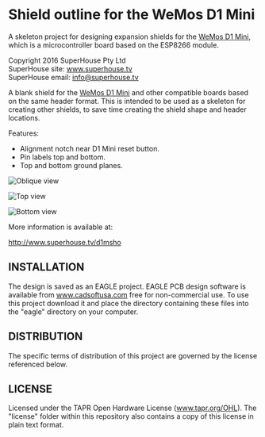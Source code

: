 Shield outline for the WeMos D1 Mini
====================================

A skeleton project for designing expansion shields for the [WeMos D1 Mini][1], which is a microcontroller board based on the ESP8266 module.

[1]: http://www.wemos.cc/wiki/doku.php?id=en:d1_mini

Copyright 2016 SuperHouse Pty Ltd  
SuperHouse site:  www.superhouse.tv  
SuperHouse email: info@superhouse.tv  

A blank shield for the [WeMos D1 Mini][1] and other compatible boards 
based on the same header format. This is intended to be used as a skeleton 
for creating other shields, to save time creating the shield shape and 
header locations.

Features:

 * Alignment notch near D1 Mini reset button.
 * Pin labels top and bottom.
 * Top and bottom ground planes.

![Oblique view](https://raw.githubusercontent.com/SuperHouse/D1MSHO/master/images/D1MSHO-oblique-v1_0.png)

![Top view](https://raw.githubusercontent.com/SuperHouse/D1MSHO/master/images/D1MSHO-top-v1_0.png)

![Bottom view](https://raw.githubusercontent.com/SuperHouse/D1MSHO/master/images/D1MSHO-bottom-v1_0.png)

More information is available at:

  http://www.superhouse.tv/d1msho


INSTALLATION
------------
The design is saved as an EAGLE project. EAGLE PCB design software is
available from www.cadsoftusa.com free for non-commercial use. To use
this project download it and place the directory containing these files
into the "eagle" directory on your computer.


DISTRIBUTION
------------
The specific terms of distribution of this project are governed by the
license referenced below.


LICENSE
-------
Licensed under the TAPR Open Hardware License (www.tapr.org/OHL).
The "license" folder within this repository also contains a copy of
this license in plain text format.


[1]: http://www.wemos.cc/wiki/doku.php?id=en:d1_mini

